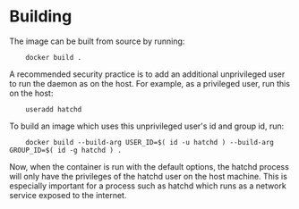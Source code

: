 Building
========

The image can be built from source by running:

        docker build .

A recommended security practice is to add an additional unprivileged user to run the daemon as on the host. For example, as a privileged user, run this on the host:

        useradd hatchd

To build an image which uses this unprivileged user's id and group id, run:

        docker build --build-arg USER_ID=$( id -u hatchd ) --build-arg GROUP_ID=$( id -g hatchd ) .

Now, when the container is run with the default options, the hatchd process will only have the privileges of the hatchd user on the host machine. This is especially important for a process such as hatchd which runs as a network service exposed to the internet.
